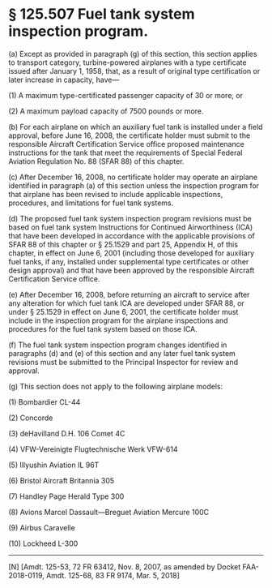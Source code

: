 # § 125.507   Fuel tank system inspection program.

(a) Except as provided in paragraph (g) of this section, this section applies to transport category, turbine-powered airplanes with a type certificate issued after January 1, 1958, that, as a result of original type certification or later increase in capacity, have—


(1) A maximum type-certificated passenger capacity of 30 or more, or


(2) A maximum payload capacity of 7500 pounds or more.


(b) For each airplane on which an auxiliary fuel tank is installed under a field approval, before June 16, 2008, the certificate holder must submit to the responsible Aircraft Certification Service office proposed maintenance instructions for the tank that meet the requirements of Special Federal Aviation Regulation No. 88 (SFAR 88) of this chapter.


(c) After December 16, 2008, no certificate holder may operate an airplane identified in paragraph (a) of this section unless the inspection program for that airplane has been revised to include applicable inspections, procedures, and limitations for fuel tank systems.


(d) The proposed fuel tank system inspection program revisions must be based on fuel tank system Instructions for Continued Airworthiness (ICA) that have been developed in accordance with the applicable provisions of SFAR 88 of this chapter or § 25.1529 and part 25, Appendix H, of this chapter, in effect on June 6, 2001 (including those developed for auxiliary fuel tanks, if any, installed under supplemental type certificates or other design approval) and that have been approved by the responsible Aircraft Certification Service office.


(e) After December 16, 2008, before returning an aircraft to service after any alteration for which fuel tank ICA are developed under SFAR 88, or under § 25.1529 in effect on June 6, 2001, the certificate holder must include in the inspection program for the airplane inspections and procedures for the fuel tank system based on those ICA.


(f) The fuel tank system inspection program changes identified in paragraphs (d) and (e) of this section and any later fuel tank system revisions must be submitted to the Principal Inspector for review and approval.


(g) This section does not apply to the following airplane models: 


(1) Bombardier CL-44


(2) Concorde


(3) deHavilland D.H. 106 Comet 4C


(4) VFW-Vereinigte Flugtechnische Werk VFW-614


(5) Illyushin Aviation IL 96T


(6) Bristol Aircraft Britannia 305


(7) Handley Page Herald Type 300


(8) Avions Marcel Dassault—Breguet Aviation Mercure 100C


(9) Airbus Caravelle


(10) Lockheed L-300



---

[N] [Amdt. 125-53, 72 FR 63412, Nov. 8, 2007, as amended by Docket FAA-2018-0119, Amdt. 125-68, 83 FR 9174, Mar. 5, 2018]




